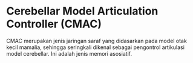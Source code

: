 # Cerebellar Model Articulation Controller (CMAC)
CMAC merupakan jenis jaringan saraf yang didasarkan pada model otak kecil mamalia, sehingga seringkali dikenal sebagai pengontrol artikulasi model cerebellar. Ini adalah jenis memori asosiatif.
